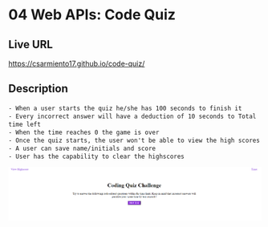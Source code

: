 # 04 Web APIs: Code Quiz

## Live URL
https://csarmiento17.github.io/code-quiz/

## Description

```
- When a user starts the quiz he/she has 100 seconds to finish it
- Every incorrect answer will have a deduction of 10 seconds to Total time left
- When the time reaches 0 the game is over
- Once the quiz starts, the user won't be able to view the high scores
- A user can save name/initials and score
- User has the capability to clear the highscores
```



![code quiz](./assets/quiz.png)


